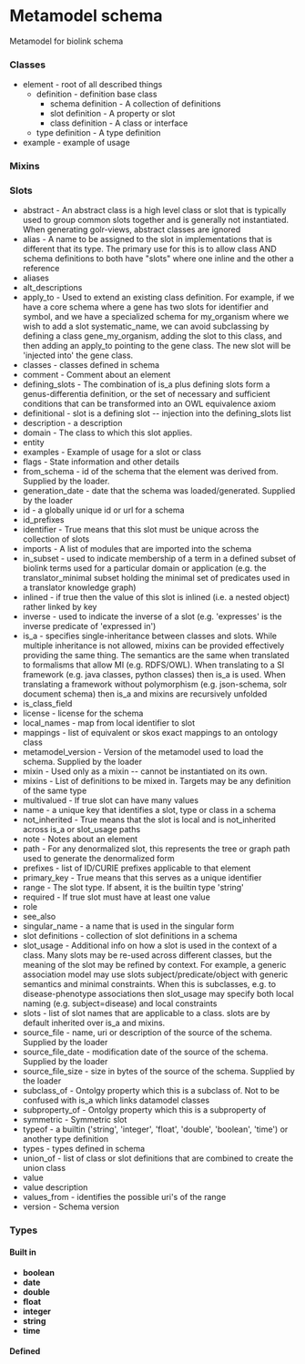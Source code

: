 # Metamodel schema


Metamodel for biolink schema

### Classes

 * element - root of all described things
    * definition - definition base class
       * schema definition - A collection of definitions
       * slot definition - A property or slot
       * class definition - A class or interface
    * type definition - A type definition
 * example - example of usage
### Mixins

### Slots

 * abstract - An abstract class is a high level class or slot that is typically used to group common slots together and is generally not instantiated. When generating golr-views, abstract classes are ignored
 * alias - A name to be assigned to the slot in implementations that is different that its type.  The primary use for this is to allow class AND schema definitions to both have "slots" where one inline and the other a reference
 * aliases
 * alt_descriptions
 * apply_to - Used to extend an existing class definition. For example, if we have a core schema where a gene has two slots for identifier and symbol, and we have a specialized schema for my_organism where we wish to add a slot systematic_name, we can avoid subclassing by defining a class gene_my_organism, adding the slot to this class, and then adding an apply_to pointing to the gene class. The new slot will be 'injected into' the gene class.
 * classes - classes defined in schema
 * comment - Comment about an element
 * defining_slots - The combination of is_a plus defining slots form a genus-differentia definition, or the set of necessary and sufficient conditions that can be transformed into an OWL equivalence axiom
 * definitional - slot is a defining slot -- injection into the defining_slots list
 * description - a description
 * domain - The class to which this slot applies.
 * entity
 * examples - Example of usage for a slot or class
 * flags - State information and other details
 * from_schema - id of the schema that the element was derived from.  Supplied by the loader.
 * generation_date - date that the schema was loaded/generated.  Supplied by the loader
 * id - a globally unique id or url for a schema
 * id_prefixes
 * identifier - True means that this slot must be unique across the collection of slots
 * imports - A list of modules that are imported into the schema
 * in_subset - used to indicate membership of a term in a defined subset of biolink terms used for a particular domain or application (e.g. the translator_minimal subset holding the minimal set of predicates used in a translator knowledge graph)
 * inlined - if true then the value of this slot is inlined (i.e. a nested object) rather linked by key
 * inverse - used to indicate the inverse of a slot (e.g. 'expresses' is the inverse predicate of 'expressed in')
 * is_a - specifies single-inheritance between classes and slots. While multiple inheritance is not allowed, mixins can be provided effectively providing the same thing. The semantics are the same when translated to formalisms that allow MI (e.g. RDFS/OWL). When translating to a SI framework (e.g. java classes, python classes) then is_a is used. When translating a framework without polymorphism (e.g. json-schema, solr document schema) then is_a and mixins are recursively unfolded
 * is_class_field
 * license - license for the schema
 * local_names - map from local identifier to slot
 * mappings - list of equivalent or skos exact mappings to an ontology class
 * metamodel_version - Version of the metamodel used to load the schema. Supplied by the loader
 * mixin - Used only as a mixin -- cannot be instantiated on its own.
 * mixins - List of definitions to be mixed in. Targets may be any definition of the same type
 * multivalued - If true slot can have many values
 * name - a unique key that identifies a slot, type or class in a schema
 * not_inherited - True means that the slot is local and is not_inherited across is_a or slot_usage paths
 * note - Notes about an element
 * path - For any denormalized slot, this represents the tree or graph path used to generate the denormalized form
 * prefixes - list of ID/CURIE prefixes applicable to that element
 * primary_key - True means that this serves as a unique identifier
 * range - The slot type.  If absent, it is the builtin type 'string'
 * required - If true slot must have at least one value
 * role
 * see_also
 * singular_name - a name that is used in the singular form
 * slot definitions - collection of slot definitions in a schema
 * slot_usage - Additional info on how a slot is used in the context of a class. Many slots may be re-used across different classes, but the meaning of the slot may be refined by context. For example, a generic association model may use slots subject/predicate/object with generic semantics and minimal constraints. When this is subclasses, e.g. to disease-phenotype associations then slot_usage may specify both local naming (e.g. subject=disease) and local constraints
 * slots - list of slot names that are applicable to a class. slots are by default inherited over is_a and mixins.
 * source_file - name, uri or description of the source of the schema.  Supplied by the loader
 * source_file_date - modification date of the source of the schema.  Supplied by the loader
 * source_file_size - size in bytes of the source of the schema.  Supplied by the loader
 * subclass_of - Ontolgy property which this is a subclass of. Not to be confused with is_a which links datamodel classes
 * subproperty_of - Ontolgy property which this is a subproperty of
 * symmetric - Symmetric slot
 * typeof - a builtin ('string', 'integer', 'float', 'double', 'boolean', 'time') or another type definition
 * types - types defined in schema
 * union_of - list of class or slot definitions that are combined to create the union class
 * value
 * value description
 * values_from - identifies the possible uri's of the range
 * version - Schema version
### Types

#### Built in

 * **boolean**
 * **date**
 * **double**
 * **float**
 * **integer**
 * **string**
 * **time**
#### Defined

